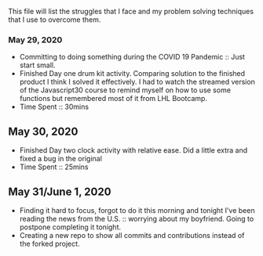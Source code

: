 This file will list the struggles that I face and my problem solving techniques that I use to overcome them.

### May 29, 2020
 - Committing to doing something during the COVID 19 Pandemic :: Just start small.
 - Finished Day one drum kit activity. Comparing solution to the finished product I think I solved it effectively. I had to watch the streamed version of the Javascript30 course to remind myself on how to use some functions but remembered most of it from LHL Bootcamp. 
 - Time Spent :: 30mins

 ## May 30, 2020
  - Finished Day two clock activity with relative ease. Did a little extra and fixed a bug in the original
  - Time Spent :: 25mins

## May 31/June 1, 2020
  - Finding it hard to focus, forgot to do it this morning and tonight I've been reading the news from the U.S. :: worrying about my boyfriend. Going to postpone completing it tonight.
  - Creating a new repo to show all commits and contributions instead of the forked project.